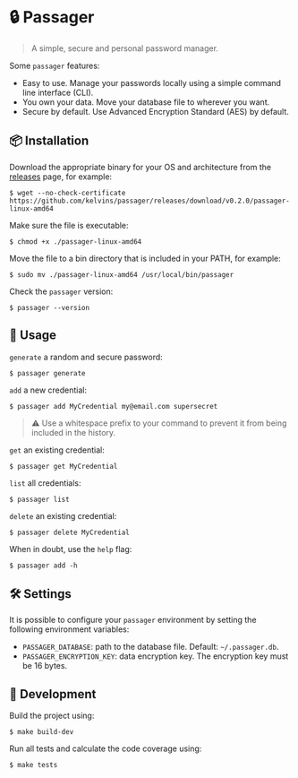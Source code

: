 # :lock: Passager

> A simple, secure and personal password manager.

Some `passager` features:

- Easy to use. Manage your passwords locally using a simple command line interface (CLI).
- You own your data. Move your database file to wherever you want.
- Secure by default. Use Advanced Encryption Standard (AES) by default.

## :package: Installation

Download the appropriate binary for your OS and architecture from the [releases](https://github.com/kelvins/passager/releases) page, for example:

```
$ wget --no-check-certificate https://github.com/kelvins/passager/releases/download/v0.2.0/passager-linux-amd64
```

Make sure the file is executable:

```
$ chmod +x ./passager-linux-amd64
```

Move the file to a bin directory that is included in your PATH, for example:

```
$ sudo mv ./passager-linux-amd64 /usr/local/bin/passager
```

Check the `passager` version:

```
$ passager --version
```

## 🚸 Usage

`generate` a random and secure password:

```
$ passager generate
```

`add` a new credential:

```
$ passager add MyCredential my@email.com supersecret
```

> ⚠️ Use a whitespace prefix to your command to prevent it from being included in the history.

`get` an existing credential:

```
$ passager get MyCredential
```

`list` all credentials:

```
$ passager list
```

`delete` an existing credential:

```
$ passager delete MyCredential
```

When in doubt, use the `help` flag:

```
$ passager add -h
```

## 🛠️ Settings

It is possible to configure your `passager` environment by setting the following environment variables:

- `PASSAGER_DATABASE`: path to the database file. Default: `~/.passager.db`.
- `PASSAGER_ENCRYPTION_KEY`: data encryption key. The encryption key must be 16 bytes.

## 👷 Development

Build the project using:

```
$ make build-dev
```

Run all tests and calculate the code coverage using:

```
$ make tests
```
